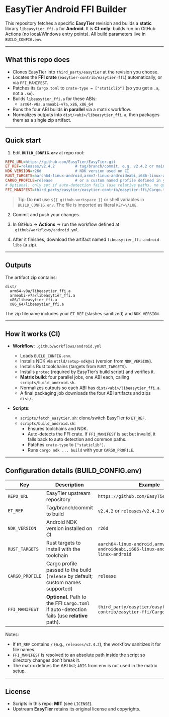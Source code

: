 # EasyTier Android FFI Builder

This repository fetches a specific **EasyTier** revision and builds a **static** library `libeasytier_ffi.a` for **Android**. It is **CI-only**: builds run on GitHub Actions (no local/Windows entry points). All build parameters live in `BUILD_CONFIG.env`.

---

## What this repo does

- Clones EasyTier into `third_party/easytier` at the revision you choose.
- Locates the **FFI crate** (`easytier-contrib/easytier-ffi`) automatically, or via `FFI_MANIFEST`.
- Patches its `Cargo.toml` to `crate-type = ["staticlib"]` (so you get a `.a`, not a `.so`).
- Builds `libeasytier_ffi.a` for these ABIs:
  - `arm64-v8a`, `armeabi-v7a`, `x86`, `x86_64`
- Runs the four ABI builds **in parallel** via a matrix workflow.
- Normalizes outputs into `dist/<abi>/libeasytier_ffi.a`, then packages them as a single zip artifact.

---

## Quick start

1) Edit **`BUILD_CONFIG.env`** at repo root:

```ini
REPO_URL=https://github.com/EasyTier/EasyTier.git
ET_REF=releases/v2.4.2         # tag/branch/commit, e.g. v2.4.2 or main
NDK_VERSION=r26d               # NDK version used on CI
RUST_TARGETS=aarch64-linux-android,armv7-linux-androideabi,i686-linux-android,x86_64-linux-android
CARGO_PROFILE=release          # or a custom named profile defined in your workspace
# Optional: only set if auto-detection fails (use relative paths, no quotes)
FFI_MANIFEST=third_party/easytier/easytier-contrib/easytier-ffi/Cargo.toml
```

> Tip: Do **not** use `${{ github.workspace }}` or shell variables in `BUILD_CONFIG.env`. The file is imported as literal `KEY=VALUE`.

2) Commit and push your changes.

3) In GitHub → **Actions** → run the workflow defined at `.github/workflows/android.yml`.

4) After it finishes, download the artifact named `libeasytier_ffi-android-libs` (a zip).

---

## Outputs

The artifact zip contains:

```
dist/
  arm64-v8a/libeasytier_ffi.a
  armeabi-v7a/libeasytier_ffi.a
  x86/libeasytier_ffi.a
  x86_64/libeasytier_ffi.a
```

The zip filename includes your `ET_REF` (slashes sanitized) and `NDK_VERSION`.

---

## How it works (CI)

- **Workflow**: `.github/workflows/android.yml`
  - Loads `BUILD_CONFIG.env`.
  - Installs NDK via `nttld/setup-ndk@v1` (version from `NDK_VERSION`).
  - Installs Rust toolchains (targets from `RUST_TARGETS`).
  - Installs `protoc` (required by EasyTier’s build script) and verifies it.
  - **Matrix build**: four parallel jobs, one ABI each, calling `scripts/build_android.sh`.
  - Normalizes outputs so each ABI has `dist/<abi>/libeasytier_ffi.a`.
  - A final packaging job downloads the four ABI artifacts and zips `dist/`.

- **Scripts**:
  - `scripts/fetch_easytier.sh`: clone/switch EasyTier to `ET_REF`.
  - `scripts/build_android.sh`:
    - Ensures toolchains and NDK.
    - Auto-detects the FFI crate. If `FFI_MANIFEST` is set but invalid, it falls back to auto detection and common paths.
    - Patches `crate-type` to `["staticlib"]`.
    - Runs `cargo ndk ... build` with your `CARGO_PROFILE`.

---

## Configuration details (BUILD_CONFIG.env)

| Key            | Description                                                                                  | Example                                                        |
|----------------|----------------------------------------------------------------------------------------------|----------------------------------------------------------------|
| `REPO_URL`     | EasyTier upstream repository                                                                 | `https://github.com/EasyTier/EasyTier.git`                     |
| `ET_REF`       | Tag/branch/commit to build                                                                   | `v2.4.2` or `releases/v2.4.2` or `main`                        |
| `NDK_VERSION`  | Android NDK version installed on CI                                                          | `r26d`                                                         |
| `RUST_TARGETS` | Rust targets to install with the toolchain                                                   | `aarch64-linux-android,armv7-linux-androideabi,i686-linux-android,x86_64-linux-android` |
| `CARGO_PROFILE`| Cargo profile passed to the build (`release` by default; custom names supported)             | `release`                                                      |
| `FFI_MANIFEST` | **Optional.** Path to the FFI `Cargo.toml` if auto-detection fails (use **relative** path).  | `third_party/easytier/easytier-contrib/easytier-ffi/Cargo.toml` |

Notes:
- If `ET_REF` contains `/` (e.g., `releases/v2.4.2`), the workflow sanitizes it for file names.
- `FFI_MANIFEST` is resolved to an absolute path inside the script so directory changes don’t break it.
- The matrix defines the ABI list; `ABIS` from env is not used in the matrix setup.

---

## License

- Scripts in this repo: **MIT** (see `LICENSE`).
- Upstream **EasyTier** retains its original license and copyrights.
